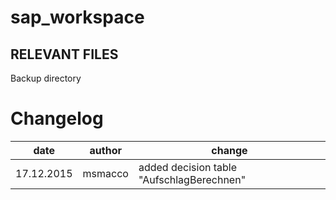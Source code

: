 # sap_workspace
RELEVANT FILES
--------------
Backup directory

# Changelog
date  | author | change
------------- | ------------- | -------------
17.12.2015 | msmacco | added decision table "AufschlagBerechnen"
